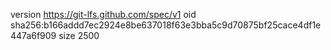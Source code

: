 version https://git-lfs.github.com/spec/v1
oid sha256:b166addd7ec2924e8be637018f63e3bba5c9d70875bf25cace4df1e447a6f909
size 2500
